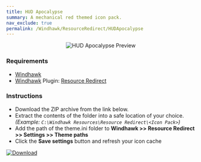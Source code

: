 ```yaml
---
title: HUD Apocalypse
summary: A mechanical red themed icon pack.
nav_exclude: true
permalink: /Windhawk/ResourceRedirect/HUDApocalypse
---
```


<div align="center">
  <img src="https://gitlab.com/the-back-room/windhawk/resource-redirect/hud-series/hud-apocalypse/-/raw/main/Extras/Preview.bmp" alt="HUD Apocalypse Preview" style="max-width: 100%; height: auto;">
</div>

### Requirements

- [Windhawk](https://windhawk.net/)
- [Windhawk](https://windhawk.net/) Plugin: [Resource Redirect](https://windhawk.net/mods/icon-resource-redirect)

### Instructions

 - Download the ZIP archive from the link below.
 - Extract the contents of the folder into a safe location of your choice. *(Example: `C:\Windhawk Resources\Resource Redirect\<Icon Pack>`)*
 - Add the path of the theme.ini folder to **Windhawk >> Resource Redirect >> Settings >> Theme paths**
 - Click the **Save settings** button and refresh your icon cache

[![Download](https://img.shields.io/badge/Download-black?style=plastic&logo=gitlab&logoColor=white&logoSize=auto&label=GitLab&labelColor=red&color=black&cacheSeconds=3600)](https://gitlab.com/the-back-room/windhawk/resource-redirect/hud-series/hud-apocalypse/-/archive/main/hud-apocalypse-main.zip)